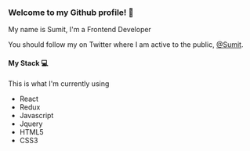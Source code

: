 ### Welcome to my Github profile! 🦖

My name is Sumit, I'm a Frontend Developer

You should follow my on Twitter where I am active to the public, [@Sumit](https://twitter.com/sumit__skr).

#### My Stack 💻
This is what I'm currently using
- React
- Redux
- Javascript
- Jquery
- HTML5
- CSS3

